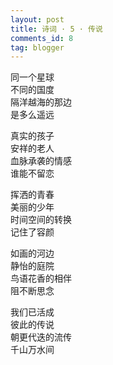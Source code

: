 ```yaml
---
layout: post
title: 诗词 · 5 · 传说
comments_id: 8
tag: blogger
---
```

 
同一个星球<br />
不同的国度<br />
隔洋越海的那边<br />
是多么遥远
 
真实的孩子<br />
安祥的老人<br />
血脉承袭的情感<br />
谁能不留恋
 
挥洒的青春<br />
美丽的少年<br />
时间空间的转换<br />
记住了容颜
 
如画的河边<br />
静怡的庭院<br />
鸟语花香的相伴<br />
阻不断思念
 
我们已活成<br />
彼此的传说<br />
朝更代迭的流传<br />
千山万水间
